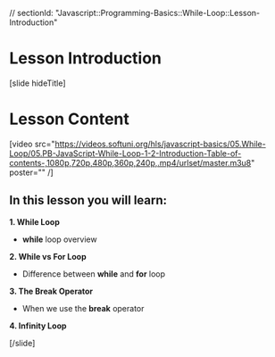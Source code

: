 // sectionId: "Javascript::Programming-Basics::While-Loop::Lesson-Introduction"
# Lesson Introduction

[slide hideTitle]

# Lesson Content

[video src="https://videos.softuni.org/hls/javascript-basics/05.While-Loop/05.PB-JavaScript-While-Loop-1-2-Introduction-Table-of-contents-,1080p,720p,480p,360p,240p,.mp4/urlset/master.m3u8" poster="" /]

## In this lesson you will learn:

**1. While Loop**
- **while** loop overview

**2. While vs For Loop**
- Difference between **while** and **for** loop

**3. The Break Operator**
- When we use the **break** operator

**4. Infinity Loop**


[/slide]

